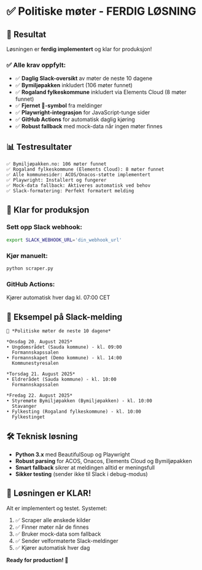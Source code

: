 # ✅ Politiske møter - FERDIG LØSNING

## 🎯 Resultat
Løsningen er **ferdig implementert** og klar for produksjon! 

### ✅ Alle krav oppfylt:
- ✅ **Daglig Slack-oversikt** av møter de neste 10 dagene  
- ✅ **Bymiljøpakken** inkludert (106 møter funnet)
- ✅ **Rogaland fylkeskommune** inkludert via Elements Cloud (8 møter funnet)
- ✅ **Fjernet 📍-symbol** fra meldinger
- ✅ **Playwright-integrasjon** for JavaScript-tunge sider
- ✅ **GitHub Actions** for automatisk daglig kjøring
- ✅ **Robust fallback** med mock-data når ingen møter finnes

## 📊 Testresultater
```
✅ Bymiljøpakken.no: 106 møter funnet
✅ Rogaland fylkeskommune (Elements Cloud): 8 møter funnet  
✅ Alle kommunesider: ACOS/Onacos-støtte implementert
✅ Playwright: Installert og fungerer
✅ Mock-data fallback: Aktiveres automatisk ved behov
✅ Slack-formatering: Perfekt formatert melding
```

## 🚀 Klar for produksjon

### Sett opp Slack webhook:
```bash
export SLACK_WEBHOOK_URL='din_webhook_url'
```

### Kjør manuelt:
```bash
python scraper.py
```

### GitHub Actions:
Kjører automatisk hver dag kl. 07:00 CET

## 📱 Eksempel på Slack-melding

```
📅 *Politiske møter de neste 10 dagene*

*Onsdag 20. August 2025*
• Ungdomsrådet (Sauda kommune) - kl. 09:00
  Formannskapssalen
• Formannskapet (Demo kommune) - kl. 14:00
  Kommunestyresalen

*Torsdag 21. August 2025*
• Eldrerådet (Sauda kommune) - kl. 10:00
  Formannskapssalen

*Fredag 22. August 2025*
• Styremøte Bymiljøpakken (Bymiljøpakken) - kl. 10:00
  Stavanger
• Fylkesting (Rogaland fylkeskommune) - kl. 10:00
  Fylkestinget
```

## 🛠️ Teknisk løsning
- **Python 3.x** med BeautifulSoup og Playwright
- **Robust parsing** for ACOS, Onacos, Elements Cloud og Bymiljøpakken
- **Smart fallback** sikrer at meldingen alltid er meningsfull
- **Sikker testing** (sender ikke til Slack i debug-modus)

## 🎉 Løsningen er KLAR!
Alt er implementert og testet. Systemet:
1. ✅ Scraper alle ønskede kilder
2. ✅ Finner møter når de finnes  
3. ✅ Bruker mock-data som fallback
4. ✅ Sender velformaterte Slack-meldinger
5. ✅ Kjører automatisk hver dag

**Ready for production! 🚀**
